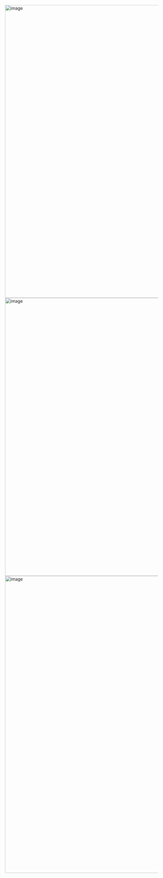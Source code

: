 <img width="1905" height="966" alt="image" src="https://github.com/user-attachments/assets/f147ee98-410e-4a47-9448-18db2825eac8" />
<img width="1918" height="917" alt="image" src="https://github.com/user-attachments/assets/aac2ab8b-f958-42de-974a-f64a3dea9c3d" />
<img width="1920" height="980" alt="image" src="https://github.com/user-attachments/assets/d41780f0-8d6c-4376-88b3-67d56b536699" />


